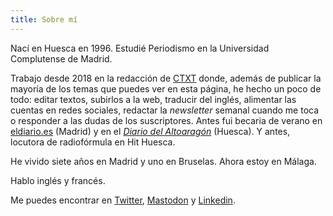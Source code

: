 ```yaml
---
title: Sobre mí
---
```


Nací en Huesca en 1996. Estudié Periodismo en la Universidad Complutense de Madrid. 

Trabajo desde 2018 en la redacción de [CTXT](https://ctxt.es/) donde, además de publicar la mayoría de los temas que puedes ver en esta página, he hecho un poco de todo: editar textos, subirlos a la web, traducir del inglés, alimentar las cuentas en redes sociales, redactar la _newsletter_ semanal cuando me toca o responder a las dudas de los suscriptores. Antes fui becaria de verano en [eldiario.es](https://www.eldiario.es/) (Madrid) y en el [_Diario del Altoaragón_](https://www.diariodelaltoaragon.es/) (Huesca). Y antes, locutora de radiofórmula en Hit Huesca.

He vivido siete años en Madrid y uno en Bruselas. Ahora estoy en Málaga.

Hablo inglés y francés. 

Me puedes encontrar en [Twitter](https://twitter.com/elena_sg), [Mastodon](https://mastodon.world/@elenadesus) y [Linkedin](https://es.linkedin.com/in/elena-de-sus-gobantes-43410bba). 
